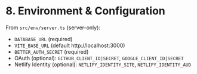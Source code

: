# 8. Environment & Configuration

From `src/env/server.ts` (server-only):

- `DATABASE_URL` (required)
- `VITE_BASE_URL` (default http://localhost:3000)
- `BETTER_AUTH_SECRET` (required)
- OAuth (optional): `GITHUB_CLIENT_ID|SECRET`, `GOOGLE_CLIENT_ID|SECRET`
- Netlify Identity (optional): `NETLIFY_IDENTITY_SITE`, `NETLIFY_IDENTITY_AUD`
